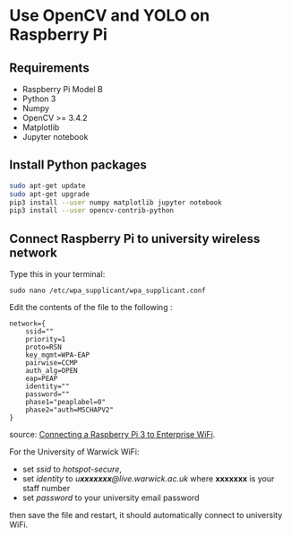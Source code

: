 # Use OpenCV and YOLO on Raspberry Pi

## Requirements

- Raspberry Pi Model B
- Python 3
- Numpy
- OpenCV >= 3.4.2
- Matplotlib
- Jupyter notebook

## Install Python packages

```bash
sudo apt-get update
sudo apt-get upgrade
pip3 install --user numpy matplotlib jupyter notebook 
pip3 install --user opencv-contrib-python
```

## Connect Raspberry Pi to university wireless network 

Type this in your terminal:
```
sudo nano /etc/wpa_supplicant/wpa_supplicant.conf 
```
 

Edit the contents of the file to the following : 

```
network={ 
    ssid="" 
    priority=1
    proto=RSN 
    key_mgmt=WPA-EAP
    pairwise=CCMP 
    auth_alg=OPEN 
    eap=PEAP 
    identity=""
    password=""
    phase1="peaplabel=0"
    phase2="auth=MSCHAPV2"
}  
```
source: [Connecting a Raspberry Pi 3 to Enterprise WiFi](https://hareshmiriyala.wordpress.com/2018/02/13/connecting-a-raspberry-pi-3-to-enterprise-wifi/).

For the University of Warwick WiFi:
- set *ssid* to *hotspot-secure*, 
- set *identity* to *u**xxxxxxx**@live.warwick.ac.uk* where **xxxxxxx** is your staff number
- set *password* to your university email password

then save the file and restart, it should automatically connect to university WiFi.
